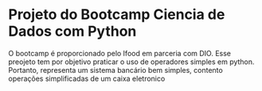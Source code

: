# Projeto do Bootcamp Ciencia de Dados com Python
O bootcamp é proporcionado pelo Ifood em parceria com DIO.
Esse preojeto tem por objetivo praticar o uso de operadores simples em python.
Portanto, representa um sistema bancário bem simples, contento operações simplificadas de um caixa eletronico
